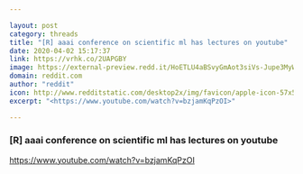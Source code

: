 ```yaml
---

layout: post
category: threads
title: "[R] aaai conference on scientific ml has lectures on youtube"
date: 2020-04-02 15:17:37
link: https://vrhk.co/2UAPGBY
image: https://external-preview.redd.it/HoETLU4aBSvyGmAot3siVs-Jupe3MyWhojQIw9tzW2Y.jpg?width=480&height=251.308900524&auto=webp&crop=480:251.308900524,smart&s=99c1cd8969b178df05f3e73be43f540b9c66525b
domain: reddit.com
author: "reddit"
icon: http://www.redditstatic.com/desktop2x/img/favicon/apple-icon-57x57.png
excerpt: "<https://www.youtube.com/watch?v=bzjamKqPzOI>"

---
```


### [R] aaai conference on scientific ml has lectures on youtube

<https://www.youtube.com/watch?v=bzjamKqPzOI>
